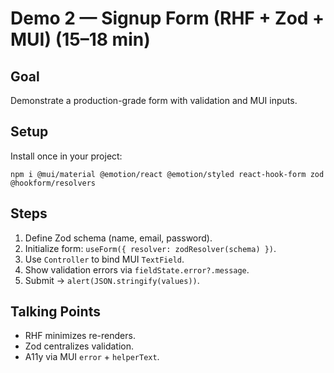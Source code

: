# Demo 2 — Signup Form (RHF + Zod + MUI) (15–18 min)

## Goal
Demonstrate a production-grade form with validation and MUI inputs.

## Setup
Install once in your project:
```
npm i @mui/material @emotion/react @emotion/styled react-hook-form zod @hookform/resolvers
```

## Steps
1) Define Zod schema (name, email, password).
2) Initialize form: `useForm({ resolver: zodResolver(schema) })`.
3) Use `Controller` to bind MUI `TextField`.
4) Show validation errors via `fieldState.error?.message`.
5) Submit → `alert(JSON.stringify(values))`.

## Talking Points
- RHF minimizes re-renders.
- Zod centralizes validation.
- A11y via MUI `error` + `helperText`.
